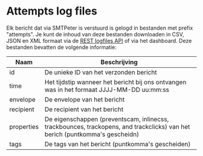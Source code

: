 # Attempts log files

Elk bericht dat via SMTPeter is verstuurd is gelogd in bestanden met prefix
"attempts". Je kunt de inhoud van deze bestanden downloaden in CSV, JSON
en XML formaat via de [REST logfiles API](rest-logfiles) of via het dashboard.
Deze bestanden bevatten de volgende informatie:

| Naam       | Beschrijving                                                                                                                |
| -----------| --------------------------------------------------------------------------------------------------------------------------- |
| id         | De unieke ID van het verzonden bericht                                                                                      |
| time       | Het tijdstip wanneer het bericht bij ons ontvangen was in het formaat JJJJ-MM-DD uu:mm:ss                                   |
| envelope   | De envelope van het bericht                                                                                                 |
| recipient  | De recipient van het bericht                                                                                                |
| properties | De eigenschappen (preventscam, inlinecss, trackbounces, trackopens, and trackclicks) van het berich (puntkomma's gescheidn) |
| tags       | De tags van het bericht (puntkomma's gescheiden)                                                                            |
